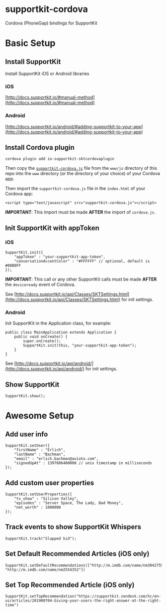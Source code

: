 # supportkit-cordova
Cordova (PhoneGap) bindings for SupportKit

# Basic Setup

## Install SupportKit

Install SupportKit iOS or Android libraries

### iOS
[http://docs.supportkit.io/#manual-method](http://docs.supportkit.io/#manual-method)

### Android
[http://docs.supportkit.io/android/#adding-supportkit-to-your-app](http://docs.supportkit.io/android/#adding-supportkit-to-your-app)

## Install Cordova plugin

	cordova plugin add io-supportkit-sktcordovaplugin

Then copy the [`supportkit-cordova.js`](https://github.com/supportkit/supportkit-cordova/blob/master/www/js/supportkit-cordova.js) file from the `www/js` directory of this repo into the `www` directory (or the directory of your choice) of your Cordova app.

Then import the `supportkit-cordova.js` file in the `index.html` of your Cordova app:

	<script type="text/javascript" src="supportkit-cordova.js"></script>

**IMPORTANT**: This import must be made **AFTER** the import of `cordova.js`. 

## Init SupportKit with appToken

### iOS
	SupportKit.init({
    	"appToken" : "your-supportkit-app-token",
    	"conversationAccentColor" : "#FFFFFF" // optional, default is #00B0FF
	});
	
**IMPORTANT**: This call or any other SupportKit calls must be made **AFTER** the `deviceready` event of Cordova.

See [http://docs.supportkit.io/api/Classes/SKTSettings.html](http://docs.supportkit.io/api/Classes/SKTSettings.html) for init settings.

### Android

Init SupportKit in the Application class, for example:

	public class MainApplication extends Application {
	    public void onCreate() {
	        super.onCreate();
	        SupportKit.init(this, "your-supportkit-app-token");
	    }
	}

See [http://docs.supportkit.io/api/android/](http://docs.supportkit.io/api/android/) for init settings.


## Show SupportKit

	SupportKit.show();

# Awesome Setup

## Add user info

	SupportKit.setUser({
		"firstName" : "Erlich",
		"lastName" : "Bachman",
		"email" : "erlich.bachman@aviato.com",
		"signedUpAt" : 1397606400000 // unix timestamp in milliseconds
	});

## Add custom user properties

	SupportKit.setUserProperties({
		"tv_show" : "Silicon Valley",
		"episodes" : "Server Space, The Lady, Bad Money",
		"net_worth" : 1000000
	});

## Track events to show SupportKit Whispers

    SupportKit.track("Slapped kid");

## Set Default Recommended Articles (iOS only)
	
	SupportKit.setDefaultRecommendations(["http://m.imdb.com/name/nm3042755", "http://m.imdb.com/name/nm2554352"])

## Set Top Recommended Article (iOS only)

	SupportKit.setTopRecommendation("https://supportkit.zendesk.com/hc/en-us/articles/201900704-Giving-your-users-the-right-answer-at-the-right-time")
